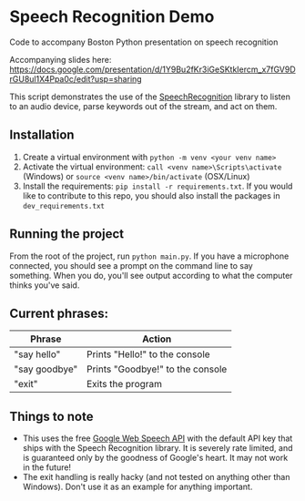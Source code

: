 # Speech Recognition Demo

Code to accompany Boston Python presentation on speech recognition

Accompanying slides here: https://docs.google.com/presentation/d/1Y9Bu2fKr3iGeSKtkIercm_x7fGV9DrGU8ul1X4Ppa0c/edit?usp=sharing

This script demonstrates the use of the [SpeechRecognition](https://pypi.org/project/SpeechRecognition/) library to listen to an audio device, parse keywords out of the stream, and act on them.

## Installation

1. Create a virtual environment with `python -m venv <your venv name>`
2. Activate the virtual environment: `call <venv name>\Scripts\activate` (Windows) or `source <venv name>/bin/activate` (OSX/Linux)
3. Install the requirements: `pip install -r requirements.txt`. If you would like to contribute to this repo, you should also install the packages in `dev_requirements.txt`

## Running the project

From the root of the project, run `python main.py`. If you have a microphone connected, you should see a prompt on the command line to say something. When you do, you'll see output according to what the computer thinks you've said.

## Current phrases:

| Phrase        | Action                           |
| ------------- | -------------------------------- |
| "say hello"   | Prints "Hello!" to the console   |
| "say goodbye" | Prints "Goodbye!" to the console |
| "exit"        | Exits the program                |

## Things to note

- This uses the free [Google Web Speech API](https://wicg.github.io/speech-api/) with the default API key that ships with the Speech Recognition library. It is severely rate limited, and is guaranteed only by the goodness of Google's heart. It may not work in the future!
- The exit handling is really hacky (and not tested on anything other than Windows). Don't use it as an example for anything important.
